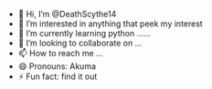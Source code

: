 - 👋 Hi, I’m @DeathScythe14
- 👀 I’m interested in anything that peek my interest
- 🌱 I’m currently learning python ......
- 💞️ I’m looking to collaborate on ...
- 📫 How to reach me ...
- 😄 Pronouns: Akuma
- ⚡ Fun fact: find it out

<!---
DeathScythe14/DeathScythe14 is a ✨ special ✨ repository because its `README.md` (this file) appears on your GitHub profile.
You can click the Preview link to take a look at your changes.
--->
